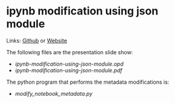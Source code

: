 # ipynb modification using json module
Links: [Github](https://github.com/irsbugs/meetings/blob/master/2019/2019-09-09/ian1/README.md) or [Website](https://irsbugs.github.io/meetings/2019/2019-09-09/ian1/) 

The following files are the presentation slide show:
* *ipynb-modification-using-json-module.opd*
* *ipynb-modification-using-json-module.pdf*

The python program that performs the metadata modifications is:
* *modify_notebook_metadata.py*
